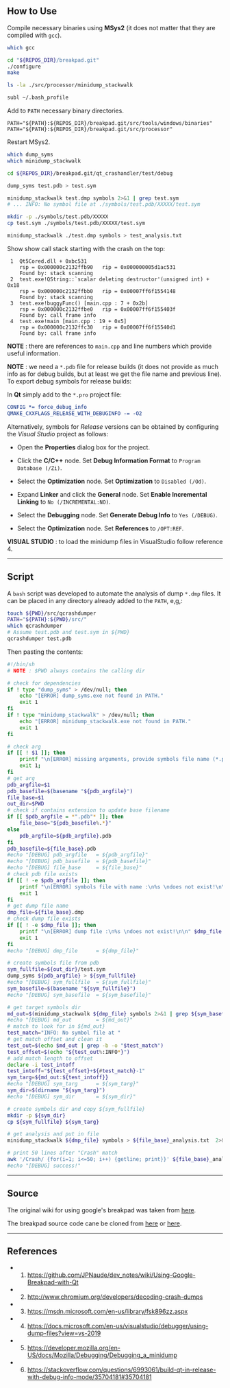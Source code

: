 ## How to Use

Compile necessary binaries using **MSys2** (it does not matter that they are compiled with `gcc`).

```bash
which gcc

cd "${REPOS_DIR}/breakpad.git"
./configure
make

ls -la ./src/processor/minidump_stackwalk

subl ~/.bash_profile
```

Add to `PATH` necessary binary directories.

```
PATH="${PATH}:${REPOS_DIR}/breakpad.git/src/tools/windows/binaries"
PATH="${PATH}:${REPOS_DIR}/breakpad.git/src/processor"
```

Restart MSys2.

```bash
which dump_syms
which minidump_stackwalk

cd ${REPOS_DIR}/breakpad.git/qt_crashandler/test/debug

dump_syms test.pdb > test.sym

minidump_stackwalk test.dmp symbols 2>&1 | grep test.sym
# ... INFO: No symbol file at ./symbols/test.pdb/XXXXX/test.sym

mkdir -p ./symbols/test.pdb/XXXXX
cp test.sym ./symbols/test.pdb/XXXXX/test.sym

minidump_stackwalk ./test.dmp symbols > test_analysis.txt
```

Show show call stack starting with the crash on the top:

```
 1  Qt5Cored.dll + 0xbc531
    rsp = 0x000000c2132ffb90   rip = 0x000000005d1ac531
    Found by: stack scanning
 2  test.exe!QString::`scalar deleting destructor'(unsigned int) + 0x18
    rsp = 0x000000c2132ffbb0   rip = 0x00007ff6f1554148
    Found by: stack scanning
 3  test.exe!buggyFunc() [main.cpp : 7 + 0x2b]
    rsp = 0x000000c2132ffbe0   rip = 0x00007ff6f155403f
    Found by: call frame info
 4  test.exe!main [main.cpp : 19 + 0x5]
    rsp = 0x000000c2132ffc30   rip = 0x00007ff6f15540d1
    Found by: call frame info
```

**NOTE** : there are references to `main.cpp` and line numbers which provide useful information.

**NOTE** : we need a `*.pdb` file for release builds (it does not provide as much info as for debug builds, but at least we get the file name and previous line). To export debug symbols for release builds:

In **Qt** simply add to the `*.pro` project file:

```cmake
CONFIG *= force_debug_info
QMAKE_CXXFLAGS_RELEASE_WITH_DEBUGINFO -= -O2
```

Alternatively, symbols for *Release* versions can be obtained by configuring the *Visual Studio* project as follows:

* Open the **Properties** dialog box for the project.

* Click the **C/C++** node. Set **Debug Information Format** to `Program Database (/Zi)`.

* Select the **Optimization** node. Set **Optimization** to `Disabled (/Od)`.

* Expand **Linker** and click the **General** node. Set **Enable Incremental Linking** to `No (/INCREMENTAL:NO)`.

* Select the **Debugging** node. Set **Generate Debug Info** to `Yes (/DEBUG)`.

* Select the **Optimization** node. Set **References** to `/OPT:REF`.

**VISUAL STUDIO** : to load the minidump files in VisualStudio follow reference 4.

---

## Script

A `bash` script was developed to automate the analysis of dump `*.dmp` files. It can be placed in any directory already added to the `PATH`, e,g,:

```bash
touch ${PWD}/src/qcrashdumper
PATH="${PATH}:${PWD}/src/"
which qcrashdumper
# Assume test.pdb and test.sym in ${PWD}
qcrashdumper test.pdb
```

Then pasting the contents:

```bash
#!/bin/sh
# NOTE : $PWD always contains the calling dir

# check for dependencies
if ! type "dump_syms" > /dev/null; then
	echo "[ERROR] dump_syms.exe not found in PATH."
	exit 1
fi
if ! type "minidump_stackwalk" > /dev/null; then
	echo "[ERROR] minidump_stackwalk.exe not found in PATH."
	exit 1
fi

# check arg
if [[ ! $1 ]]; then
	printf "\n[ERROR] missing arguments, provide symbols file name (*.pdb)\n\n" >&2; 
	exit 1; 
fi
# get arg
pdb_argfile=$1
pdb_basefile=$(basename "${pdb_argfile}")
file_base=$1
out_dir=$PWD
# check if contains extension to update base filename
if [[ $pdb_argfile = *".pdb"* ]]; then
	file_base="${pdb_basefile%.*}"
else
	pdb_argfile=${pdb_argfile}.pdb
fi
pdb_basefile=${file_base}.pdb
#echo "[DEBUG] pdb_argfile   = ${pdb_argfile}"
#echo "[DEBUG] pdb_basefile  = ${pdb_basefile}"
#echo "[DEBUG] file_base     = ${file_base}"
# check pdb file exists
if [[ ! -e $pdb_argfile ]]; then
    printf "\n[ERROR] symbols file with name :\n%s \ndoes not exist!\n\n" $pdb_argfile
    exit 1
fi
# get dump file name
dmp_file=${file_base}.dmp
# check dump file exists
if [[ ! -e $dmp_file ]]; then
    printf "\n[ERROR] dump file :\n%s \ndoes not exist!\n\n" $dmp_file
    exit 1
fi
#echo "[DEBUG] dmp_file      = ${dmp_file}"

# create symbols file from pdb
sym_fullfile=${out_dir}/test.sym
dump_syms ${pdb_argfile} > ${sym_fullfile}
#echo "[DEBUG] sym_fullfile  = ${sym_fullfile}"
sym_basefile=$(basename "${sym_fullfile}")
#echo "[DEBUG] sym_basefile  = ${sym_basefile}"

# get target symbols dir
md_out=$(minidump_stackwalk ${dmp_file} symbols 2>&1 | grep ${sym_basefile})
#echo "[DEBUG] md_out        = ${md_out}"
# match to look for in ${md_out}
test_match="INFO: No symbol file at "
# get match offset and clean it
test_out=$(echo $md_out | grep -b -o "$test_match")
test_offset=$(echo "${test_out%:INFO*}")
# add match length to offset
declare -i test_intoff
test_intoff="${test_offset}+${#test_match}-1"
sym_targ=${md_out:${test_intoff}}
#echo "[DEBUG] sym_targ      = ${sym_targ}"
sym_dir=$(dirname "${sym_targ}")
#echo "[DEBUG] sym_dir       = ${sym_dir}"

# create symbols dir and copy ${sym_fullfile}
mkdir -p ${sym_dir}
cp ${sym_fullfile} ${sym_targ}

# get analysis and put in file
minidump_stackwalk ${dmp_file} symbols > ${file_base}_analysis.txt  2>&1

# print 50 lines after "Crash" match
awk '/Crash/ {for(i=1; i<=50; i++) {getline; print}}' ${file_base}_analysis.txt
#echo "[DEBUG] success!"
```

---

## Source

The original wiki for using google's breakpad was taken from [here](https://github.com/JPNaude/dev_notes/wiki/Using-Google-Breakpad-with-Qt).

The breakpad source code cane be cloned from [here](https://chromium.googlesource.com/breakpad/breakpad/) or [here]().

---

## References

* 1. <https://github.com/JPNaude/dev_notes/wiki/Using-Google-Breakpad-with-Qt>

* 2. <http://www.chromium.org/developers/decoding-crash-dumps>

* 3. <https://msdn.microsoft.com/en-us/library/fsk896zz.aspx>

* 4. <https://docs.microsoft.com/en-us/visualstudio/debugger/using-dump-files?view=vs-2019>

* 5. <https://developer.mozilla.org/en-US/docs/Mozilla/Debugging/Debugging_a_minidump>

* 6. <https://stackoverflow.com/questions/6993061/build-qt-in-release-with-debug-info-mode/35704181#35704181>